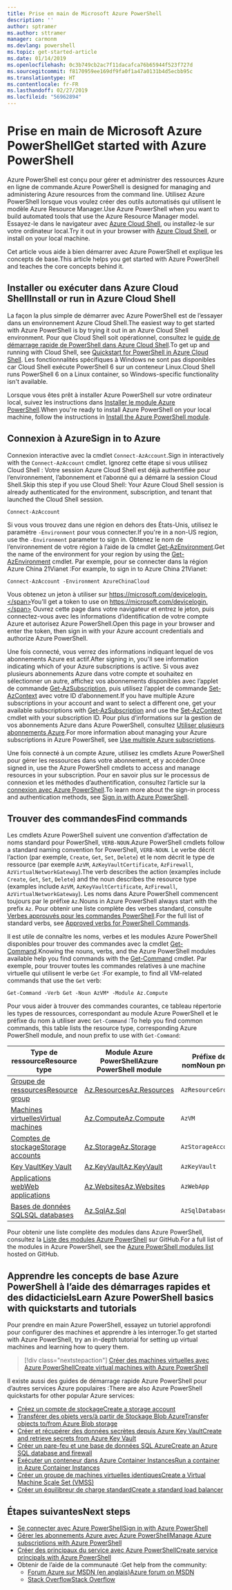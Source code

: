 ```yaml
---
title: Prise en main de Microsoft Azure PowerShell
description: ''
author: sptramer
ms.author: sttramer
manager: carmonm
ms.devlang: powershell
ms.topic: get-started-article
ms.date: 01/14/2019
ms.openlocfilehash: 0c3b749cb2ac7f11dacafca76b65944f523f727d
ms.sourcegitcommit: f8170959ee169df9fa0f1a47a0131b4d5ecbb95c
ms.translationtype: HT
ms.contentlocale: fr-FR
ms.lasthandoff: 02/27/2019
ms.locfileid: "56962894"
---
```

# <a name="get-started-with-azure-powershell"></a><span data-ttu-id="2d2da-102">Prise en main de Microsoft Azure PowerShell</span><span class="sxs-lookup"><span data-stu-id="2d2da-102">Get started with Azure PowerShell</span></span>

<span data-ttu-id="2d2da-103">Azure PowerShell est conçu pour gérer et administrer des ressources Azure en ligne de commande.</span><span class="sxs-lookup"><span data-stu-id="2d2da-103">Azure PowerShell is designed for managing and administering Azure resources from the command line.</span></span> <span data-ttu-id="2d2da-104">Utilisez Azure PowerShell lorsque vous voulez créer des outils automatisés qui utilisent le modèle Azure Resource Manager.</span><span class="sxs-lookup"><span data-stu-id="2d2da-104">Use Azure PowerShell when you want to build automated tools that use the Azure Resource Manager model.</span></span>
<span data-ttu-id="2d2da-105">Essayez-le dans le navigateur avec [Azure Cloud Shell](/azure/cloud-shell/overview), ou installez-le sur votre ordinateur local.</span><span class="sxs-lookup"><span data-stu-id="2d2da-105">Try it out in your browser with [Azure Cloud Shell](/azure/cloud-shell/overview), or install on your local machine.</span></span>

<span data-ttu-id="2d2da-106">Cet article vous aide à bien démarrer avec Azure PowerShell et explique les concepts de base.</span><span class="sxs-lookup"><span data-stu-id="2d2da-106">This article helps you get started with Azure PowerShell and teaches the core concepts behind it.</span></span>

## <a name="install-or-run-in-azure-cloud-shell"></a><span data-ttu-id="2d2da-107">Installer ou exécuter dans Azure Cloud Shell</span><span class="sxs-lookup"><span data-stu-id="2d2da-107">Install or run in Azure Cloud Shell</span></span>

<span data-ttu-id="2d2da-108">La façon la plus simple de démarrer avec Azure PowerShell est de l’essayer dans un environnement Azure Cloud Shell.</span><span class="sxs-lookup"><span data-stu-id="2d2da-108">The easiest way to get started with Azure PowerShell is by trying it out in an Azure Cloud Shell environment.</span></span>
<span data-ttu-id="2d2da-109">Pour que Cloud Shell soit opérationnel, consultez le [guide de démarrage rapide de PowerShell dans Azure Cloud Shell](/azure/cloud-shell/quickstart-powershell).</span><span class="sxs-lookup"><span data-stu-id="2d2da-109">To get up and running with Cloud Shell, see [Quickstart for PowerShell in Azure Cloud Shell](/azure/cloud-shell/quickstart-powershell).</span></span>
<span data-ttu-id="2d2da-110">Les fonctionnalités spécifiques à Windows ne sont pas disponibles car Cloud Shell exécute PowerShell 6 sur un conteneur Linux.</span><span class="sxs-lookup"><span data-stu-id="2d2da-110">Cloud Shell runs PowerShell 6 on a Linux container, so Windows-specific functionality isn't available.</span></span>

<span data-ttu-id="2d2da-111">Lorsque vous êtes prêt à installer Azure PowerShell sur votre ordinateur local, suivez les instructions dans [Installer le module Azure PowerShell](install-az-ps.md).</span><span class="sxs-lookup"><span data-stu-id="2d2da-111">When you're ready to install Azure PowerShell on your local machine, follow the instructions in [Install the Azure PowerShell module](install-az-ps.md).</span></span>

## <a name="sign-in-to-azure"></a><span data-ttu-id="2d2da-112">Connexion à Azure</span><span class="sxs-lookup"><span data-stu-id="2d2da-112">Sign in to Azure</span></span>

<span data-ttu-id="2d2da-113">Connexion interactive avec la cmdlet `Connect-AzAccount`.</span><span class="sxs-lookup"><span data-stu-id="2d2da-113">Sign in interactively with the `Connect-AzAccount` cmdlet.</span></span> <span data-ttu-id="2d2da-114">Ignorez cette étape si vous utilisez Cloud Shell : Votre session Azure Cloud Shell est déjà authentifiée pour l’environnement, l’abonnement et l’abonné qui a démarré la session Cloud Shell.</span><span class="sxs-lookup"><span data-stu-id="2d2da-114">Skip this step if you use Cloud Shell: Your Azure Cloud Shell session is already authenticated for the environment, subscription, and tenant that launched the Cloud Shell session.</span></span>

```azurepowershell-interactive
Connect-AzAccount
```

<span data-ttu-id="2d2da-115">Si vous vous trouvez dans une région en dehors des États-Unis, utilisez le paramètre `-Environment` pour vous connecter.</span><span class="sxs-lookup"><span data-stu-id="2d2da-115">If you're in a non-US region, use the `-Environment` parameter to sign in.</span></span> <span data-ttu-id="2d2da-116">Obtenez le nom de l’environnement de votre région à l’aide de la cmdlet [Get-AzEnvironment](/powershell/module/Az.Accounts/Get-AzEnvironment).</span><span class="sxs-lookup"><span data-stu-id="2d2da-116">Get the name of the environment for your region by using the [Get-AzEnvironment](/powershell/module/Az.Accounts/Get-AzEnvironment) cmdlet.</span></span> <span data-ttu-id="2d2da-117">Par exemple, pour se connecter dans la région Azure China 21Vianet :</span><span class="sxs-lookup"><span data-stu-id="2d2da-117">For example, to sign in to Azure China 21Vianet:</span></span>

```azurepowershell-interactive
Connect-AzAccount -Environment AzureChinaCloud
```

<span data-ttu-id="2d2da-118">Vous obtenez un jeton à utiliser sur https://microsoft.com/devicelogin.</span><span class="sxs-lookup"><span data-stu-id="2d2da-118">You'll get a token to use on https://microsoft.com/devicelogin.</span></span> <span data-ttu-id="2d2da-119">Ouvrez cette page dans votre navigateur et entrez le jeton, puis connectez-vous avec les informations d’identification de votre compte Azure et autorisez Azure PowerShell.</span><span class="sxs-lookup"><span data-stu-id="2d2da-119">Open this page in your browser and enter the token, then sign in with your Azure account credentials and authorize Azure PowerShell.</span></span> 

<span data-ttu-id="2d2da-120">Une fois connecté, vous verrez des informations indiquant lequel de vos abonnements Azure est actif.</span><span class="sxs-lookup"><span data-stu-id="2d2da-120">After signing in, you'll see information indicating which of your Azure subscriptions is active.</span></span> <span data-ttu-id="2d2da-121">Si vous avez plusieurs abonnements Azure dans votre compte et souhaitez en sélectionner un autre, affichez vos abonnements disponibles avec l’applet de commande [Get-AzSubscription](/powershell/module/az.accounts/get-azsubscription), puis utilisez l’applet de commande [Set-AzContext](/powershell/module/az.accounts/set-azcontext) avec votre ID d’abonnement.</span><span class="sxs-lookup"><span data-stu-id="2d2da-121">If you have multiple Azure subscriptions in your account and want to select a different one, get your available subscriptions with [Get-AzSubscription](/powershell/module/az.accounts/get-azsubscription) and use the [Set-AzContext](/powershell/module/az.accounts/set-azcontext) cmdlet with your subscription ID.</span></span>
<span data-ttu-id="2d2da-122">Pour plus d’informations sur la gestion de vos abonnements Azure dans Azure PowerShell, consultez [Utiliser plusieurs abonnements Azure](manage-subscriptions-azureps.md).</span><span class="sxs-lookup"><span data-stu-id="2d2da-122">For more information about managing your Azure subscriptions in Azure PowerShell, see [Use multiple Azure subscriptions](manage-subscriptions-azureps.md).</span></span>

<span data-ttu-id="2d2da-123">Une fois connecté à un compte Azure, utilisez les cmdlets Azure PowerShell pour gérer les ressources dans votre abonnement, et y accéder.</span><span class="sxs-lookup"><span data-stu-id="2d2da-123">Once signed in, use the Azure PowerShell cmdlets to access and manage resources in your subscription.</span></span> <span data-ttu-id="2d2da-124">Pour en savoir plus sur le processus de connexion et les méthodes d’authentification, consultez l’article sur la [connexion avec Azure PowerShell](authenticate-azureps.md).</span><span class="sxs-lookup"><span data-stu-id="2d2da-124">To learn more about the sign-in process and authentication methods, see [Sign in with Azure PowerShell](authenticate-azureps.md).</span></span>

## <a name="find-commands"></a><span data-ttu-id="2d2da-125">Trouver des commandes</span><span class="sxs-lookup"><span data-stu-id="2d2da-125">Find commands</span></span>

<span data-ttu-id="2d2da-126">Les cmdlets Azure PowerShell suivent une convention d’affectation de noms standard pour PowerShell, `VERB-NOUN`.</span><span class="sxs-lookup"><span data-stu-id="2d2da-126">Azure PowerShell cmdlets follow a standard naming convention for PowerShell, `VERB-NOUN`.</span></span> <span data-ttu-id="2d2da-127">Le verbe décrit l’action (par exemple, `Create`, `Get`, `Set`, `Delete`) et le nom décrit le type de ressource (par exemple `AzVM`, `AzKeyVaultCertificate`, `AzFirewall`, `AzVirtualNetworkGateway`).</span><span class="sxs-lookup"><span data-stu-id="2d2da-127">The verb describes the action (examples include `Create`, `Get`, `Set`, `Delete`) and the noun describes the resource type (examples include `AzVM`, `AzKeyVaultCertificate`, `AzFirewall`, `AzVirtualNetworkGateway`).</span></span> <span data-ttu-id="2d2da-128">Les noms dans Azure PowerShell commencent toujours par le préfixe `Az`.</span><span class="sxs-lookup"><span data-stu-id="2d2da-128">Nouns in Azure PowerShell always start with the prefix `Az`.</span></span> <span data-ttu-id="2d2da-129">Pour obtenir une liste complète des verbes standard, consulte [Verbes approuvés pour les commandes PowerShell](/powershell/developer/cmdlet/approved-verbs-for-windows-powershell-commands).</span><span class="sxs-lookup"><span data-stu-id="2d2da-129">For the full list of standard verbs, see [Approved verbs for PowerShell Commands](/powershell/developer/cmdlet/approved-verbs-for-windows-powershell-commands).</span></span>

<span data-ttu-id="2d2da-130">Il est utile de connaître les noms, verbes et les modules Azure PowerShell disponibles pour trouver des commandes avec la cmdlet [Get-Command](/powershell/module/microsoft.powershell.core/get-command).</span><span class="sxs-lookup"><span data-stu-id="2d2da-130">Knowing the nouns, verbs, and the Azure PowerShell modules available help you find commands with the [Get-Command](/powershell/module/microsoft.powershell.core/get-command) cmdlet.</span></span> <span data-ttu-id="2d2da-131">Par exemple, pour trouver toutes les commandes relatives à une machine virtuelle qui utilisent le verbe `Get` :</span><span class="sxs-lookup"><span data-stu-id="2d2da-131">For example, to find all VM-related commands that use the `Get` verb:</span></span>

```powershell-interactive
Get-Command -Verb Get -Noun AzVM* -Module Az.Compute
```

<span data-ttu-id="2d2da-132">Pour vous aider à trouver des commandes courantes, ce tableau répertorie les types de ressources, correspondant au module Azure PowerShell et le préfixe du nom à utiliser avec `Get-Command` :</span><span class="sxs-lookup"><span data-stu-id="2d2da-132">To help you find common commands, this table lists the resource type, corresponding Azure PowerShell module, and noun prefix to use with `Get-Command`:</span></span>

| <span data-ttu-id="2d2da-133">Type de ressource</span><span class="sxs-lookup"><span data-stu-id="2d2da-133">Resource type</span></span> | <span data-ttu-id="2d2da-134">Module Azure PowerShell</span><span class="sxs-lookup"><span data-stu-id="2d2da-134">Azure PowerShell module</span></span> | <span data-ttu-id="2d2da-135">Préfixe de nom</span><span class="sxs-lookup"><span data-stu-id="2d2da-135">Noun prefix</span></span> |
|---------------|-------------------------|----------------|
| [<span data-ttu-id="2d2da-136">Groupe de ressources</span><span class="sxs-lookup"><span data-stu-id="2d2da-136">Resource group</span></span>](/azure/azure-resource-manager/resource-group-overview) | [<span data-ttu-id="2d2da-137">Az.Resources</span><span class="sxs-lookup"><span data-stu-id="2d2da-137">Az.Resources</span></span>](/powershell/module/az.resources#resources) | `AzResourceGroup` |
| [<span data-ttu-id="2d2da-138">Machines virtuelles</span><span class="sxs-lookup"><span data-stu-id="2d2da-138">Virtual machines</span></span>](/azure/virtual-machines) | [<span data-ttu-id="2d2da-139">Az.Compute</span><span class="sxs-lookup"><span data-stu-id="2d2da-139">Az.Compute</span></span>](/powershell/module/az.compute#virtual_machines) | `AzVM` |
| [<span data-ttu-id="2d2da-140">Comptes de stockage</span><span class="sxs-lookup"><span data-stu-id="2d2da-140">Storage accounts</span></span>](/azure/storage/common/storage-introduction) | [<span data-ttu-id="2d2da-141">Az.Storage</span><span class="sxs-lookup"><span data-stu-id="2d2da-141">Az.Storage</span></span>](/powershell/module/az.storage/) | `AzStorageAccount` |
| [<span data-ttu-id="2d2da-142">Key Vault</span><span class="sxs-lookup"><span data-stu-id="2d2da-142">Key Vault</span></span>](/azure/key-vault/key-vault-whatis) | [<span data-ttu-id="2d2da-143">Az.KeyVault</span><span class="sxs-lookup"><span data-stu-id="2d2da-143">Az.KeyVault</span></span>](/powershell/module/az.keyvault) | `AzKeyVault` |
| [<span data-ttu-id="2d2da-144">Applications web</span><span class="sxs-lookup"><span data-stu-id="2d2da-144">Web applications</span></span>](/azure/app-service) | [<span data-ttu-id="2d2da-145">Az.Websites</span><span class="sxs-lookup"><span data-stu-id="2d2da-145">Az.Websites</span></span>](/powershell/module/az.websites) | `AzWebApp` |
| [<span data-ttu-id="2d2da-146">Bases de données SQL</span><span class="sxs-lookup"><span data-stu-id="2d2da-146">SQL databases</span></span>](/azure/sql-database) | [<span data-ttu-id="2d2da-147">Az.Sql</span><span class="sxs-lookup"><span data-stu-id="2d2da-147">Az.Sql</span></span>](/powershell/module/az.sql) | `AzSqlDatabase` |

<span data-ttu-id="2d2da-148">Pour obtenir une liste complète des modules dans Azure PowerShell, consultez la [Liste des modules Azure PowerShell](https://github.com/Azure/azure-powershell/blob/master/documentation/azure-powershell-modules.md) sur GitHub.</span><span class="sxs-lookup"><span data-stu-id="2d2da-148">For a full list of the modules in Azure PowerShell, see the [Azure PowerShell modules list](https://github.com/Azure/azure-powershell/blob/master/documentation/azure-powershell-modules.md) hosted on GitHub.</span></span>

## <a name="learn-azure-powershell-basics-with-quickstarts-and-tutorials"></a><span data-ttu-id="2d2da-149">Apprendre les concepts de base Azure PowerShell à l’aide des démarrages rapides et des didacticiels</span><span class="sxs-lookup"><span data-stu-id="2d2da-149">Learn Azure PowerShell basics with quickstarts and tutorials</span></span>

<span data-ttu-id="2d2da-150">Pour prendre en main Azure PowerShell, essayez un tutoriel approfondi pour configurer des machines et apprendre à les interroger.</span><span class="sxs-lookup"><span data-stu-id="2d2da-150">To get started with Azure PowerShell, try an in-depth tutorial for setting up virtual machines and learning how to query them.</span></span>

> [!div class="nextstepaction"]
> [<span data-ttu-id="2d2da-151">Créer des machines virtuelles avec Azure PowerShell</span><span class="sxs-lookup"><span data-stu-id="2d2da-151">Create virtual machines with Azure PowerShell</span></span>](azureps-vm-tutorial.yml)

<span data-ttu-id="2d2da-152">Il existe aussi des guides de démarrage rapide Azure PowerShell pour d’autres services Azure populaires :</span><span class="sxs-lookup"><span data-stu-id="2d2da-152">There are also Azure PowerShell quickstarts for other popular Azure services:</span></span>

* [<span data-ttu-id="2d2da-153">Créez un compte de stockage</span><span class="sxs-lookup"><span data-stu-id="2d2da-153">Create a storage account</span></span>](/azure/storage/common/storage-quickstart-create-account?tabs=azure-powershell)
* [<span data-ttu-id="2d2da-154">Transférer des objets vers/à partir de Stockage Blob Azure</span><span class="sxs-lookup"><span data-stu-id="2d2da-154">Transfer objects to/from Azure Blob storage</span></span>](/azure/storage/blobs/storage-quickstart-blobs-powershell)
* [<span data-ttu-id="2d2da-155">Créer et récupérer des données secrètes depuis Azure Key Vault</span><span class="sxs-lookup"><span data-stu-id="2d2da-155">Create and retrieve secrets from Azure Key Vault</span></span>](/azure/key-vault/quick-create-powershell)
* [<span data-ttu-id="2d2da-156">Créer un pare-feu et une base de données SQL Azure</span><span class="sxs-lookup"><span data-stu-id="2d2da-156">Create an Azure SQL database and firewall</span></span>](/azure/sql-database/scripts/sql-database-create-and-configure-database-powershell)
* [<span data-ttu-id="2d2da-157">Exécuter un conteneur dans Azure Container Instances</span><span class="sxs-lookup"><span data-stu-id="2d2da-157">Run a container in Azure Container Instances</span></span>](/azure/container-instances/container-instances-quickstart-powershell)
* [<span data-ttu-id="2d2da-158">Créer un groupe de machines virtuelles identiques</span><span class="sxs-lookup"><span data-stu-id="2d2da-158">Create a Virtual Machine Scale Set (VMSS)</span></span>](/azure/virtual-machine-scale-sets/quick-create-powershell)
* [<span data-ttu-id="2d2da-159">Créer un équilibreur de charge standard</span><span class="sxs-lookup"><span data-stu-id="2d2da-159">Create a standard load balancer</span></span>](/azure/load-balancer/quickstart-create-standard-load-balancer-powershell)

## <a name="next-steps"></a><span data-ttu-id="2d2da-160">Étapes suivantes</span><span class="sxs-lookup"><span data-stu-id="2d2da-160">Next steps</span></span>

* [<span data-ttu-id="2d2da-161">Se connecter avec Azure PowerShell</span><span class="sxs-lookup"><span data-stu-id="2d2da-161">Sign in with Azure PowerShell</span></span>](authenticate-azureps.md)
* [<span data-ttu-id="2d2da-162">Gérer les abonnements Azure avec Azure PowerShell</span><span class="sxs-lookup"><span data-stu-id="2d2da-162">Manage Azure subscriptions with Azure PowerShell</span></span>](manage-subscriptions-azureps.md)
* [<span data-ttu-id="2d2da-163">Créer des principaux du service avec Azure PowerShell</span><span class="sxs-lookup"><span data-stu-id="2d2da-163">Create service principals with Azure PowerShell</span></span>](create-azure-service-principal-azureps.md)
* <span data-ttu-id="2d2da-164">Obtenir de l’aide de la communauté :</span><span class="sxs-lookup"><span data-stu-id="2d2da-164">Get help from the community:</span></span>
  * [<span data-ttu-id="2d2da-165">Forum Azure sur MSDN (en anglais)</span><span class="sxs-lookup"><span data-stu-id="2d2da-165">Azure forum on MSDN</span></span>](http://go.microsoft.com/fwlink/p/?LinkId=320212)
  * [<span data-ttu-id="2d2da-166">Stack Overflow</span><span class="sxs-lookup"><span data-stu-id="2d2da-166">Stack Overflow</span></span>](http://go.microsoft.com/fwlink/?LinkId=320213)
